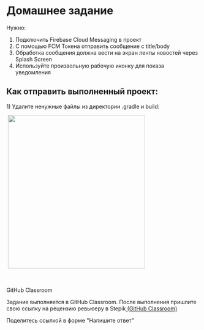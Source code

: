 <h1>Домашнее задание</h1>

<p>Нужно:</p>

<ol>
	<li>Подключить Firebase Cloud Messaging в проект</li>
	<li>С помощью FCM Токена отправить сообщение с title/body</li>
	<li>Обработка сообщения должна вести на экран ленты новостей через Splash Screen</li>
	<li>Используйте произвольную рабочую иконку для показа уведомления</li>
</ol>

<h2>Как отправить выполненный проект:</h2>

<p>1) Удалите ненужные файлы из директории .gradle и build:</p>

<p> <img alt="" height="399" name="Снимок экрана 2022-03-17 в 17.19.19.png" src="https://ucarecdn.com/0499e2b3-4102-4f7a-8a53-6774a145947d/" width="358"></p>

<p> </p>

<p>GitHub Classroom</p>

<p>Задание выполняется в GitHub Classroom. После выполнения пришлите свою ссылку на рецензию ревьюеру в Stepik<a href="https://classroom.github.com/a/sGqMQOvh" rel="noopener noreferrer nofollow" target="_blank"> </a><a href="https://classroom.github.com/a/oS7-dWcL" rel="noopener noreferrer nofollow" target="_blank">(</a><a href="https://classroom.github.com/a/Gv-Nl18U" rel="noopener noreferrer nofollow">GitHub Classroom)</a></p>

<p>Поделитесь ссылкой в форме "Напишите ответ"</p>